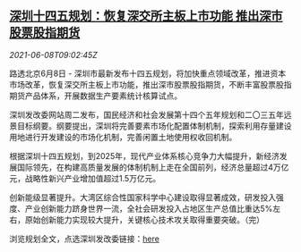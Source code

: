 <!--1623144663000-->
[深圳十四五规划：恢复深交所主板上市功能 推出深市股票股指期货](https://cn.reuters.com/article/shenzhen-new-5year-plan-sse-drv-0608-idCNKCS2DK0RD)
------

<div><i>2021-06-08T09:02:45Z</i></div><p>路透北京6月8日 - 深圳市最新发布十四五规划，将加快重点领域改革，推进资本市场改革，恢复深交所主板上市功能，推出深市股票股指期货，不断丰富股票股指期货产品体系，开展数据生产要素统计核算试点。</p><p>深圳发改委网站周二发布，国民经济和社会发展第十四个五年规划和二〇三五年远景目标纲要。纲要提出，深圳将完善要素市场化配置体制机制，探索利用存量建设用地进行开发建设的市场化机制，完善闲置土地使用权收回机制。</p><p>根据深圳十四五规划，到2025年，现代产业体系核心竞争力大幅提升，新经济发展国际领先，在构建高质量发展的体制机制上走在全国前列，经济总量超过4万亿元，战略性新兴产业增加值超过1.5万亿元。</p><p>创新能级显著提升。大湾区综合性国家科学中心建设取得显著成效，研发投入强度、产业创新能力跻身世界一流，全社会研发投入占地区生产总值比重达5%左右，原始创新能力实现较大提升，关键核心技术攻关取得重要突破。（完）</p><p>浏览规划全文，点选深圳发改委链接：<a href="http://fgw.sz.gov.cn/zwgk/qt/tzgg/content/post_8851278.html">here</a></p>
